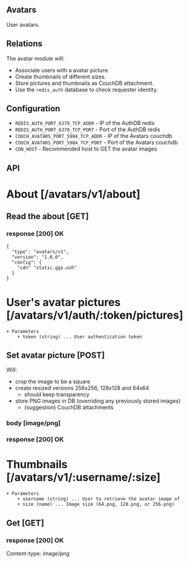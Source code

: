 Avatars
-----------

User avatars.

Relations
---------

The avatar module will:

 * Associate users with a avatar picture.
 * Create thumbnails of different sizes.
 * Store pictures and thumbnails as CouchDB attachment.
 * Use the `redis_auth` database to check requester identity.

Configuration
-------------

 * `REDIS_AUTH_PORT_6379_TCP_ADDR` - IP of the AuthDB redis
 * `REDIS_AUTH_PORT_6379_TCP_PORT` - Port of the AuthDB redis
 * `COUCH_AVATARS_PORT_5984_TCP_ADDR` - IP of the Avatars couchdb
 * `COUCH_AVATARS_PORT_5984_TCP_PORT` - Port of the Avatars couchdb
 * `CDN_HOST` - Recommended host to GET the avatar images

API
---

# About [/avatars/v1/about]

## Read the about [GET]

### response [200] OK

    {
      "type": "avatars/v1",
      "version": "1.0.0",
      "config": {
        "cdn" "static.ggs.ovh"
      }
    }

# User's avatar pictures [/avatars/v1/auth/:token/pictures]

    + Parameters
        + token (string) ... User authentication token

## Set avatar picture [POST]

Will:

 * crop the image to be a square
 * create resized versions 256x256, 128x128 and 64x64
   * should keep transparency
 * store PNG images in DB (overriding any previously stored images)
   * (suggestion) CouchDB attachments

### body [image/png]

### response [200] OK

# Thumbnails [/avatars/v1/:username/:size]

    + Parameters
        + username (string) ... User to retrieve the avatar image of
        + size (name) ... Image size (64.png, 128.png, or 256.png)

## Get [GET]

### response [200] OK

Content-type: image/png
